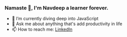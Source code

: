### Namaste 🙏, I'm Navdeep a learner forever.

- 🌱 I’m currently diving deep into JavaScript
- 💬 Ask me about anything that's add productivity in life
- 📫 How to reach me: [LinkedIn](https://linkedin.com/in/navdeeprthr)

<!--
**navdeeprthr/navdeeprthr** is a ✨ _special_ ✨ repository because its `README.md` (this file) appears on your GitHub profile.

Here are some ideas to get you started:

- 🔭 I’m currently working on ...
- 🌱 I’m currently learning ...
- 👯 I’m looking to collaborate on ...
- 🤔 I’m looking for help with ...
- 💬 Ask me about ...
- 📫 How to reach me: ...
- 😄 Pronouns: ...
- ⚡ Fun fact:
-->
